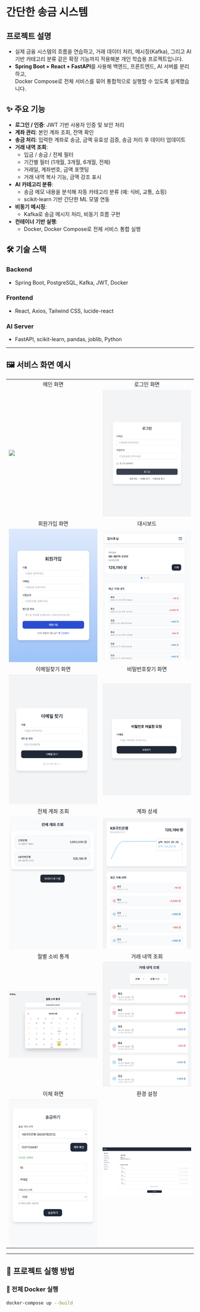 # 간단한 송금 시스템

## 프로젝트 설명
- 실제 금융 시스템의 흐름을 연습하고, 거래 데이터 처리, 메시징(Kafka), 그리고 AI 기반 카테고리 분류 같은 확장 기능까지 적용해본 개인 학습용 프로젝트입니다.
- **Spring Boot + React + FastAPI**를 사용해 백엔드, 프론트엔드, AI 서버를 분리하고,  
  Docker Compose로 전체 서비스를 묶어 통합적으로 실행할 수 있도록 설계했습니다.

## ✨ 주요 기능

- **로그인 / 인증**: JWT 기반 사용자 인증 및 보안 처리
- **계좌 관리**: 본인 계좌 조회, 잔액 확인
- **송금 처리**: 입력한 계좌로 송금, 금액 유효성 검증, 송금 처리 후 데이터 업데이트
- **거래 내역 조회**:
    - 입금 / 송금 / 전체 필터
    - 기간별 필터 (1개월, 3개월, 6개월, 전체)
    - 거래일, 계좌번호, 금액 포맷팅
    - 거래 내역 복사 기능, 금액 강조 표시
- **AI 카테고리 분류**:
    - 송금 메모 내용을 분석해 자동 카테고리 분류 (예: 식비, 교통, 쇼핑)
    - scikit-learn 기반 간단한 ML 모델 연동
- **비동기 메시징**:
    - Kafka로 송금 메시지 처리, 비동기 흐름 구현
- **컨테이너 기반 실행**:
    - Docker, Docker Compose로 전체 서비스 통합 실행


## 🛠 기술 스택

### Backend
- Spring Boot, PostgreSQL, Kafka, JWT, Docker

### Frontend
- React, Axios, Tailwind CSS, lucide-react

### AI Server
- FastAPI, scikit-learn, pandas, joblib, Python

---

## 🖼️ 서비스 화면 예시

<table>
  <tr>
    <td align="center">메인 화면</td>
    <td align="center">로그인 화면</td>
  </tr>
  <tr>
    <td><img src="image/main.png" width="300"/></td>
    <td><img src="image/login.png" width="300"/></td>
  </tr>
  <tr>
    <td align="center">회원가입 화면</td>
    <td align="center">대시보드</td>
  </tr>
  <tr>
    <td><img src="image/signup.png" width="300"/></td>
    <td><img src="image/dashboard.png" width="300"/></td>
  </tr>
  <tr>
    <td align="center">이메일찾기 화면</td>
    <td align="center">비밀번호찾기 화면</td>
  </tr>
  <tr>
    <td><img src="image/findemail.png" width="300"/></td>
    <td><img src="image/findpassword.png" width="300"/></td>
  </tr>
  <tr>
    <td align="center">전체 계좌 조회</td>
    <td align="center">계좌 상세</td>
  </tr>
  <tr>
    <td><img src="image/account_list.png" width="300"/></td>
    <td><img src="image/account_detail.png" width="300"/></td>
  </tr>
  <tr>
    <td align="center">월별 소비 통계</td>
    <td align="center">거래 내역 조회</td>
  </tr>
  <tr>
    <td><img src="image/monthly_stats.png" width="300"/></td>
    <td><img src="image/transactions.png" width="300"/></td>
  </tr>
  <tr>
    <td align="center">이체 화면</td>
    <td align="center">환경 설정</td>
  </tr>
  <tr>
    <td><img src="image/transfer.png" width="300"/></td>
    <td><img src="image/settings.png" width="300"/></td>
  </tr>
  
</table>


---
## 🚀 프로젝트 실행 방법

### 🐳 전체 Docker 실행
```bash
docker-compose up --build
```
